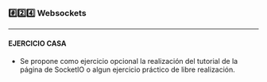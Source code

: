 ### #️⃣2️⃣4️⃣ Websockets

---


#### EJERCICIO CASA
   - Se propone como ejercicio opcional la realización del tutorial de la página de SocketIO o algun ejercicio práctico de libre realización.
